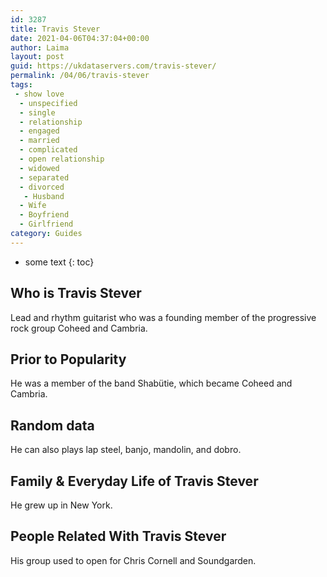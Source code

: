 ```yaml
---
id: 3287
title: Travis Stever
date: 2021-04-06T04:37:04+00:00
author: Laima
layout: post
guid: https://ukdataservers.com/travis-stever/
permalink: /04/06/travis-stever
tags:
 - show love
  - unspecified
  - single
  - relationship
  - engaged
  - married
  - complicated
  - open relationship
  - widowed
  - separated
  - divorced
   - Husband
  - Wife
  - Boyfriend
  - Girlfriend
category: Guides
---
```


* some text
{: toc}


## Who is Travis Stever
                  
                  
                  
Lead and rhythm guitarist who was a founding member of the progressive rock group Coheed and Cambria.
                  
              
            
              
            
                
                
                
## Prior to Popularity
                  
                  
                  
He was a member of the band Shabütie, which became Coheed and Cambria.
                  
              
            
              
            
                
                
                
## Random data
                  
                  
                  
He can also plays lap steel, banjo, mandolin, and dobro.
                  
              
            
              
            
                
                
                
## Family & Everyday Life of Travis Stever
                  
                  
                  
He grew up in New York.
                  
              
            
              
            
                
                
                
## People Related With Travis Stever
                  
                  
                  
His group used to open for Chris Cornell and Soundgarden.
                  
              
            
              
            
                
              
            
              
              
            
            
              
            
          
          
          
